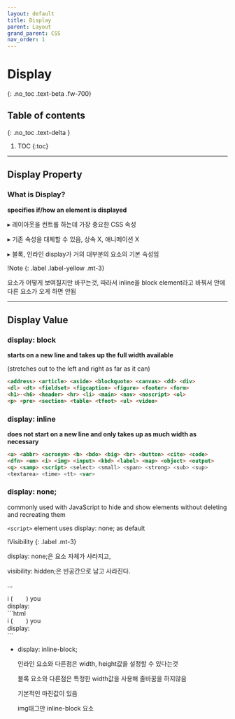 ```yaml
---
layout: default
title: Display
parent: Layout
grand_parent: CSS
nav_order: 1
---
```


# Display
{: .no_toc .text-beta .fw-700}

## Table of contents
{: .no_toc .text-delta }

1. TOC
{:toc}

---

## Display Property

### What is Display?

**specifies if/how an element is displayed**

&#9656; 레이아웃을 컨트롤 하는데 가장 중요한 CSS 속성

&#9656; 기존 속성을 대체할 수 있음, 상속 X, 애니메이션 X

&#9656; 블록, 인라인 display가 거의 대부분의 요소의 기본 속성임

!Note
{: .label .label-yellow .mt-3}
<div class="code-example" markdown="1">
요소가 어떻게 보여질지만 바꾸는것, 따라서 inline을 block element라고 바꿔서 안에 다른 요소가 오게 하면 안됨
</div>

---

## Display Value

### display: block

**starts on a new line and takes up the full width available**

(stretches out to the left and right as far as it can)

```html
<address> <article> <aside> <blockquote> <canvas> <dd> <div> 
<dl> <dt> <fieldset> <figcaption> <figure> <footer> <form> 
<h1>-<h6> <header> <hr> <li> <main> <nav> <noscript> <ol> 
<p> <pre> <section> <table> <tfoot> <ul> <video>
```

### display: inline

**does not start on a new line and only takes up as much width as necessary**

```html
<a> <abbr> <acronym> <b> <bdo> <big> <br> <button> <cite> <code> 
<dfn> <em> <i> <img> <input> <kbd> <label> <map> <object> <output> 
<q> <samp> <script> <select> <small> <span> <strong> <sub> <sup> 
<textarea> <time> <tt> <var>
```

### display: none;

commonly used with JavaScript to hide and show elements without deleting and recreating them

`<script>` element uses display: none; as default

!Visibility
{: .label .mt-3}
<div class="code-example" markdown="1">
display: none;은 요소 자체가 사라지고,

visibility: hidden;은 빈공간으로 남고 사라진다.

...

<div>
i (<span style="visibility: hidden">miss</span>) you
</div>
<div>display: <span style="display: none">none</span></div>
</div>
```html
<div>
i (<span style="visibility: hidden">miss</span>) you
</div>
<div>display: <span style="display: none">none</span></div>
```

* display: inline-block;

     인라인 요소와 다른점은 width, height값을 설정할 수 있다는것
     
     블록 요소와 다른점은 특정한 width값을 사용해 줄바꿈을 하지않음
     
     기본적인 마진값이 있음
     
     img태그만 inline-block 요소
